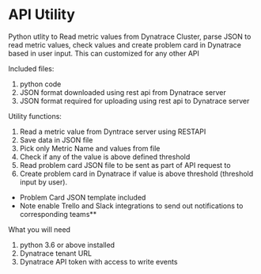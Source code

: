 # API Utility 
Python utlity to Read metric values from Dynatrace Cluster, parse JSON to read metric values, check values and create problem card in Dynatrace based in user input.
This can customized for any other API

Included files:
1. python code
2. JSON format downloaded using rest api from Dynatrace server
3. JSON format required for uploading using rest api to Dynatrace server

Utility functions:
1. Read a metric value from Dyntrace server using RESTAPI
2. Save data in JSON file
3. Pick only Metric Name and values from file
4. Check if any of the value is above defined threshold
5. Read problem card JSON file to be sent as part of API request to 
6. Create problem card in Dynatrace if value is above threshold (threshold input by user).
- Problem Card JSON template included
- Note enable Trello and Slack integrations to send out notifications to corresponding teams**

What you will need
1. python 3.6 or above installed
2. Dynatrace tenant URL
3. Dynatrace API token with access to write events


